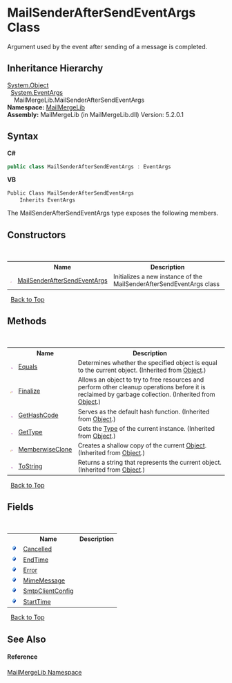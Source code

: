 # MailSenderAfterSendEventArgs Class
 

Argument used by the event after sending of a message is completed.


## Inheritance Hierarchy
<a href="http://msdn2.microsoft.com/en-us/library/e5kfa45b" target="_blank">System.Object</a><br />&nbsp;&nbsp;<a href="http://msdn2.microsoft.com/en-us/library/118wxtk3" target="_blank">System.EventArgs</a><br />&nbsp;&nbsp;&nbsp;&nbsp;MailMergeLib.MailSenderAfterSendEventArgs<br />
**Namespace:**&nbsp;<a href="31c6ebbe-d683-7561-7308-5a5ee1f76bf5">MailMergeLib</a><br />**Assembly:**&nbsp;MailMergeLib (in MailMergeLib.dll) Version: 5.2.0.1

## Syntax

**C#**<br />
``` C#
public class MailSenderAfterSendEventArgs : EventArgs
```

**VB**<br />
``` VB
Public Class MailSenderAfterSendEventArgs
	Inherits EventArgs
```

The MailSenderAfterSendEventArgs type exposes the following members.


## Constructors
&nbsp;<table><tr><th></th><th>Name</th><th>Description</th></tr><tr><td>![Protected method](media/protmethod.gif "Protected method")</td><td><a href="005852b4-5223-8ed9-3467-a9bc35e9b622">MailSenderAfterSendEventArgs</a></td><td>
Initializes a new instance of the MailSenderAfterSendEventArgs class</td></tr></table>&nbsp;
<a href="#mailsenderaftersendeventargs-class">Back to Top</a>

## Methods
&nbsp;<table><tr><th></th><th>Name</th><th>Description</th></tr><tr><td>![Public method](media/pubmethod.gif "Public method")</td><td><a href="http://msdn2.microsoft.com/en-us/library/bsc2ak47" target="_blank">Equals</a></td><td>
Determines whether the specified object is equal to the current object.
 (Inherited from <a href="http://msdn2.microsoft.com/en-us/library/e5kfa45b" target="_blank">Object</a>.)</td></tr><tr><td>![Protected method](media/protmethod.gif "Protected method")</td><td><a href="http://msdn2.microsoft.com/en-us/library/4k87zsw7" target="_blank">Finalize</a></td><td>
Allows an object to try to free resources and perform other cleanup operations before it is reclaimed by garbage collection.
 (Inherited from <a href="http://msdn2.microsoft.com/en-us/library/e5kfa45b" target="_blank">Object</a>.)</td></tr><tr><td>![Public method](media/pubmethod.gif "Public method")</td><td><a href="http://msdn2.microsoft.com/en-us/library/zdee4b3y" target="_blank">GetHashCode</a></td><td>
Serves as the default hash function.
 (Inherited from <a href="http://msdn2.microsoft.com/en-us/library/e5kfa45b" target="_blank">Object</a>.)</td></tr><tr><td>![Public method](media/pubmethod.gif "Public method")</td><td><a href="http://msdn2.microsoft.com/en-us/library/dfwy45w9" target="_blank">GetType</a></td><td>
Gets the <a href="http://msdn2.microsoft.com/en-us/library/42892f65" target="_blank">Type</a> of the current instance.
 (Inherited from <a href="http://msdn2.microsoft.com/en-us/library/e5kfa45b" target="_blank">Object</a>.)</td></tr><tr><td>![Protected method](media/protmethod.gif "Protected method")</td><td><a href="http://msdn2.microsoft.com/en-us/library/57ctke0a" target="_blank">MemberwiseClone</a></td><td>
Creates a shallow copy of the current <a href="http://msdn2.microsoft.com/en-us/library/e5kfa45b" target="_blank">Object</a>.
 (Inherited from <a href="http://msdn2.microsoft.com/en-us/library/e5kfa45b" target="_blank">Object</a>.)</td></tr><tr><td>![Public method](media/pubmethod.gif "Public method")</td><td><a href="http://msdn2.microsoft.com/en-us/library/7bxwbwt2" target="_blank">ToString</a></td><td>
Returns a string that represents the current object.
 (Inherited from <a href="http://msdn2.microsoft.com/en-us/library/e5kfa45b" target="_blank">Object</a>.)</td></tr></table>&nbsp;
<a href="#mailsenderaftersendeventargs-class">Back to Top</a>

## Fields
&nbsp;<table><tr><th></th><th>Name</th><th>Description</th></tr><tr><td>![Public field](media/pubfield.gif "Public field")</td><td><a href="6b298f95-fd9c-ac78-7ae7-37fd05ad910d">Cancelled</a></td><td /></tr><tr><td>![Public field](media/pubfield.gif "Public field")</td><td><a href="0ba8356f-91e6-2254-373d-6e9f3eeb4a0c">EndTime</a></td><td /></tr><tr><td>![Public field](media/pubfield.gif "Public field")</td><td><a href="68a6f367-ba22-831b-69dc-119556955cdd">Error</a></td><td /></tr><tr><td>![Public field](media/pubfield.gif "Public field")</td><td><a href="0e2c918d-bb22-da7e-2b43-8a99764a8a36">MimeMessage</a></td><td /></tr><tr><td>![Public field](media/pubfield.gif "Public field")</td><td><a href="966740c3-b0c8-f36d-b73a-06e33c5d82a1">SmtpClientConfig</a></td><td /></tr><tr><td>![Public field](media/pubfield.gif "Public field")</td><td><a href="6ca164e2-7227-697a-00a5-8777b4519421">StartTime</a></td><td /></tr></table>&nbsp;
<a href="#mailsenderaftersendeventargs-class">Back to Top</a>

## See Also


#### Reference
<a href="31c6ebbe-d683-7561-7308-5a5ee1f76bf5">MailMergeLib Namespace</a><br />